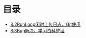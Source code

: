 # 目录

* [8.2RunLoop闲时上传日志、Git使用](https://github.com/yanqizhao/dev-note/blob/master/August/8.2RunLoop闲时上传日志、Git使用.md)
* [8.3Bug解决、学习资料整理](https://github.com/yanqizhao/dev-note/blob/master/August/8.3Bug解决.md)



